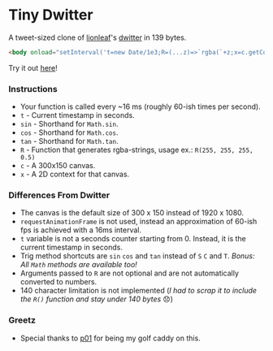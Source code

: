# Tiny Dwitter

A tweet-sized clone of [lionleaf](https://github.com/lionleaf)'s [dwitter](https://www.dwitter.net) in 139 bytes.

```html
<body onload="setInterval('t=new Date/1e3;R=(...z)=>`rgba(`+z;x=c.getContext`2d`;with(Math)eval($.value)',16)"><input id=$><p><canvas id=c>
```

Try it out [here](http://cdn.rawgit.com/nderscore/tiny-dwitter/32d760c4/index.html)!

### Instructions

* Your function is called every ~16 ms (roughly 60-ish times per second).
* `t` - Current timestamp in seconds.
* `sin` - Shorthand for `Math.sin`.
* `cos` - Shorthand for `Math.cos`.
* `tan` - Shorthand for `Math.tan`.
* `R` - Function that generates rgba-strings, usage ex.: `R(255, 255, 255, 0.5)`
* `c` - A 300x150 canvas.
* `x` - A 2D context for that canvas. 

### Differences From Dwitter

 * The canvas is the default size of 300 x 150 instead of 1920 x 1080.
 * `requestAnimationFrame` is not used, instead an approximation of 60-ish fps is achieved with a 16ms interval.
 * `t` variable is not a seconds counter starting from 0. Instead, it is the current timestamp in seconds.
 * Trig method shortcuts are `sin` `cos` and `tan` instead of `S` `C` and `T`.  *Bonus: All `Math` methods are available too!*
 * Arguments passed to `R` are not optional and are not automatically converted to numbers.
 * 140 character limitation is not implemented (*I had to scrap it to include the `R()` function and stay under 140 bytes* 😞)

### Greetz

* Special thanks to [p01](http://www.p01.org) for being my golf caddy on this.
